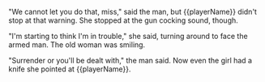 "We cannot let you do that, miss," said the man, but {{playerName}} didn't stop at that warning. She stopped at the gun cocking sound, though.

"I'm starting to think I'm in trouble," she said, turning around to face the armed man. The old woman was smiling.

"Surrender or you'll be dealt with," the man said. Now even the girl had a knife she pointed at {{playerName}}.
